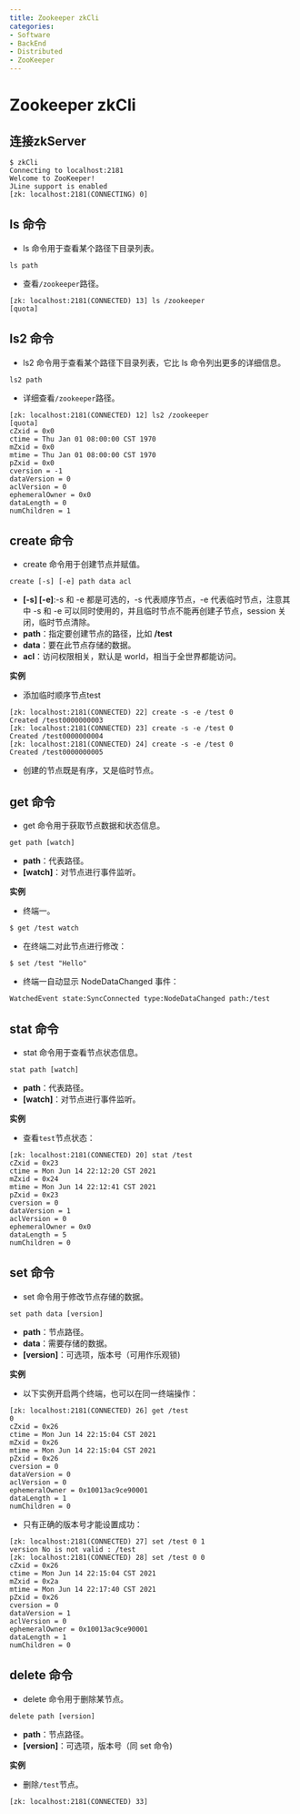 ```yaml
---
title: Zookeeper zkCli
categories:
- Software
- BackEnd
- Distributed
- ZooKeeper
---
```

# Zookeeper zkCli

## 连接zkServer

```shell
$ zkCli
Connecting to localhost:2181
Welcome to ZooKeeper!
JLine support is enabled
[zk: localhost:2181(CONNECTING) 0]
```

## ls 命令

- ls 命令用于查看某个路径下目录列表。

```
ls path
```

- 查看`/zookeeper`路径。

```
[zk: localhost:2181(CONNECTED) 13] ls /zookeeper
[quota]
```

## ls2 命令

- ls2 命令用于查看某个路径下目录列表，它比 ls 命令列出更多的详细信息。

```
ls2 path
```

- 详细查看`/zookeeper`路径。

```
[zk: localhost:2181(CONNECTED) 12] ls2 /zookeeper
[quota]
cZxid = 0x0
ctime = Thu Jan 01 08:00:00 CST 1970
mZxid = 0x0
mtime = Thu Jan 01 08:00:00 CST 1970
pZxid = 0x0
cversion = -1
dataVersion = 0
aclVersion = 0
ephemeralOwner = 0x0
dataLength = 0
numChildren = 1
```

## create 命令

- create 命令用于创建节点并赋值。

```
create [-s] [-e] path data acl
```

- **[-s] [-e]**:-s 和 -e 都是可选的，-s 代表顺序节点，-e 代表临时节点，注意其中 -s 和 -e 可以同时使用的，并且临时节点不能再创建子节点，session 关闭，临时节点清除。
- **path**：指定要创建节点的路径，比如 **/test**
- **data**：要在此节点存储的数据。
- **acl**：访问权限相关，默认是 world，相当于全世界都能访问。

**实例**

- 添加临时顺序节点test

```
[zk: localhost:2181(CONNECTED) 22] create -s -e /test 0
Created /test0000000003
[zk: localhost:2181(CONNECTED) 23] create -s -e /test 0
Created /test0000000004
[zk: localhost:2181(CONNECTED) 24] create -s -e /test 0
Created /test0000000005
```

- 创建的节点既是有序，又是临时节点。

## get 命令

- get 命令用于获取节点数据和状态信息。

```
get path [watch]
```

- **path**：代表路径。
- **[watch]**：对节点进行事件监听。

**实例**

- 终端一。

```
$ get /test watch
```

- 在终端二对此节点进行修改：

```
$ set /test "Hello"
```

- 终端一自动显示 NodeDataChanged 事件：

```shell
WatchedEvent state:SyncConnected type:NodeDataChanged path:/test
```

## stat 命令

- stat 命令用于查看节点状态信息。

```
stat path [watch]
```

- **path**：代表路径。
- **[watch]**：对节点进行事件监听。

**实例**

- 查看`test`节点状态：

```
[zk: localhost:2181(CONNECTED) 20] stat /test
cZxid = 0x23
ctime = Mon Jun 14 22:12:20 CST 2021
mZxid = 0x24
mtime = Mon Jun 14 22:12:41 CST 2021
pZxid = 0x23
cversion = 0
dataVersion = 1
aclVersion = 0
ephemeralOwner = 0x0
dataLength = 5
numChildren = 0
```

## set 命令

- set 命令用于修改节点存储的数据。

```
set path data [version]
```

- **path**：节点路径。
- **data**：需要存储的数据。
- **[version]**：可选项，版本号（可用作乐观锁)

**实例**

- 以下实例开启两个终端，也可以在同一终端操作：

```
[zk: localhost:2181(CONNECTED) 26] get /test
0
cZxid = 0x26
ctime = Mon Jun 14 22:15:04 CST 2021
mZxid = 0x26
mtime = Mon Jun 14 22:15:04 CST 2021
pZxid = 0x26
cversion = 0
dataVersion = 0
aclVersion = 0
ephemeralOwner = 0x10013ac9ce90001
dataLength = 1
numChildren = 0
```

- 只有正确的版本号才能设置成功：

```
[zk: localhost:2181(CONNECTED) 27] set /test 0 1
version No is not valid : /test
[zk: localhost:2181(CONNECTED) 28] set /test 0 0
cZxid = 0x26
ctime = Mon Jun 14 22:15:04 CST 2021
mZxid = 0x2a
mtime = Mon Jun 14 22:17:40 CST 2021
pZxid = 0x26
cversion = 0
dataVersion = 1
aclVersion = 0
ephemeralOwner = 0x10013ac9ce90001
dataLength = 1
numChildren = 0
```

## delete 命令

- delete 命令用于删除某节点。

```
delete path [version]
```

- **path**：节点路径。
- **[version]**：可选项，版本号（同 set 命令)

**实例**

- 删除`/test`节点。

```
[zk: localhost:2181(CONNECTED) 33]
```